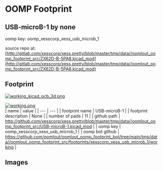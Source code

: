 # OOMP Footprint  
## USB-microB-1  by none  
  
oomp key: oomp_xesscorp_xess_usb_microb_1  
  
source repo at: [http://gitlab.com/xesscorp/xess.pretty/blob/master/tmp/data//oomlout_oomp_footprint_src/ZX62D-B-5PA8.kicad_mod](http://gitlab.com/xesscorp/xess.pretty/blob/master/tmp/data//oomlout_oomp_footprint_src/ZX62D-B-5PA8.kicad_mod)  
## Footprint  
  
[![working_kicad_pcb_3d.png](working_kicad_pcb_3d_600.png)](working_kicad_pcb_3d.png)  
  
[![working.png](working_600.png)](working.png)  
| name | value | 
| --- | --- | 
| footprint name | USB-microB-1 | 
| footprint description | None | 
| number of pads | 11 | 
| github path | http://github.com/xesscorp/xess.pretty/blob/master/tmp/data//oomlout_oomp_footprint_src/USB-microB-1.kicad_mod | 
| oomp key | oomp_xesscorp_xess_usb_microb_1 | 
| oomp bot github | https://github.com/oomlout/oomlout_oomp_footprint_bot/tree/main/tmp/data//oomlout_oomp_footprint_src/footprints/xesscorp_xess_usb_microb_1/working | 
## Images  

